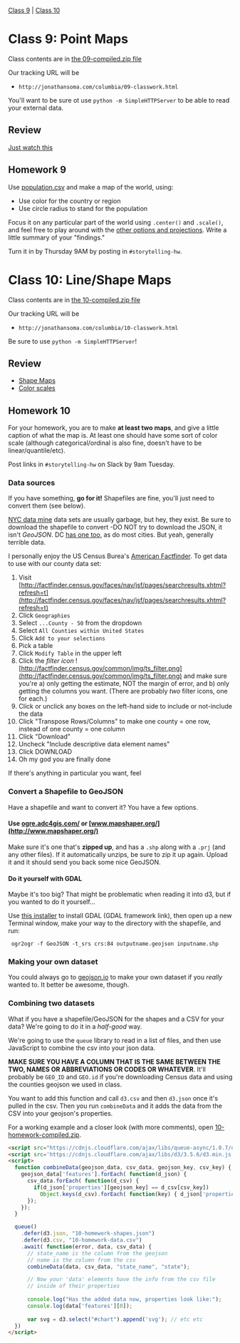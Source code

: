 [Class 9](#class9) | [Class 10](#class10)

<a id='class9'></a>

# Class 9: Point Maps

Class contents are in [the 09-compiled.zip file](https://github.com/jsoma/storytelling-2015/raw/master/class-09-10/09-compiled.zip)

Our tracking URL will be 

* `http://jonathansoma.com/columbia/09-classwork.html`

You'll want to be sure ot use `python -m SimpleHTTPServer` to be able to read your external data.

<a id="review"></a>

## Review

[Just watch this](https://www.jasondavies.com/maps/transition/)

## Homework 9

Use [population.csv](https://github.com/jsoma/storytelling-2015/raw/master/class-09-10/population.csv) and make a map of the world, using:

* Use color for the country or region
* Use circle radius to stand for the population

Focus it on any particular part of the world using `.center()` and `.scale()`, and feel free to play around with the [other options and projections](https://github.com/mbostock/d3/wiki/Geo-Projections). Write a little summary of your "findings."

Turn it in by Thursday 9AM by posting in `#storytelling-hw`.

<a id='class10'></a>

# Class 10: Line/Shape Maps

Class contents are in [the 10-compiled.zip file](https://github.com/jsoma/storytelling-2015/raw/master/class-09-10/10-compiled.zip)

Our tracking URL will be 

* `http://jonathansoma.com/columbia/10-classwork.html`

Be sure to use `python -m SimpleHTTPServer`!

## Review

* [Shape Maps](http://jonathansoma.com/tutorials/d3/shape-maps/)
* [Color scales](http://jonathansoma.com/tutorials/d3/color-scale-examples/)

<a id='class10-hw'></a>

## Homework 10

For your homework, you are to make **at least two maps**, and give a little caption of what the map is. At least one should have some sort of color scale (although categorical/ordinal is also fine, doesn't have to be linear/quantile/etc).

Post links in `#storytelling-hw` on Slack by 9am Tuesday.

### Data sources

If you have something, **go for it!** Shapefiles are fine, you'll just need to convert them (see below).

[NYC data mine](https://data.cityofnewyork.us/data?browseSearch=&scope=&agency=&cat=&type=maps) data sets are usually garbage, but hey, they exist. Be sure to download the shapefile to convert -DO NOT try to download the JSON, it isn't *GeoJSON*. DC [has one too](http://opendata.dc.gov/), as do most cities. But yeah, generally terrible data.

I personally enjoy the US Census Burea's [American Factfinder](http://factfinder.census.gov/faces/nav/jsf/pages/searchresults.xhtml?refresh=t). To get data to use with our county data set:

1. Visit [http://factfinder.census.gov/faces/nav/jsf/pages/searchresults.xhtml?refresh=t](http://factfinder.census.gov/faces/nav/jsf/pages/searchresults.xhtml?refresh=t)
2. Click `Geographies`
3. Select `...County - 50` from the dropdown
4. Select `All Counties within United States`
5. Click `Add to your selections`
6. Pick a table
7. Click `Modify Table` in the upper left
8. Click the *filter icon* ![http://factfinder.census.gov/common/img/ts_filter.png](http://factfinder.census.gov/common/img/ts_filter.png) and make sure you're a) only getting the estimate, NOT the margin of error, and b) only getting the columns you want. (There are probably *two* filter icons, one for each.)
9. Click or unclick any boxes on the left-hand side to include or not-include the data
10. Click "Transpose Rows/Columns" to make one county = one row, instead of one county = one column
11. Click "Download"
12. Uncheck "Include descriptive data element names"
13. Click DOWNLOAD
14. Oh my god you are finally done

If there's anything in particular you want, feel 

### Convert a Shapefile to GeoJSON

Have a shapefile and want to convert it? You have a few options.

#### Use [ogre.adc4gis.com/](http://ogre.adc4gis.com/) or [www.mapshaper.org/](http://www.mapshaper.org/)

Make sure it's one that's **zipped up**, and has a `.shp` along with a `.prj` (and any other files). If it automatically unzips, be sure to zip it up again. Upload it and it should send you back some nice GeoJSON.

#### Do it yourself with GDAL

Maybe it's too big? That might be problematic when reading it into d3, but if you wanted to do it yourself...

Use [this installer](http://www.kyngchaos.com/software/frameworks#gdal) to install GDAL (GDAL framework link), then open up a new Terminal window, make your way to the directory with the shapefile, and run:

     ogr2ogr -f GeoJSON -t_srs crs:84 outputname.geojson inputname.shp

### Making your own dataset

You could always go to [geojson.io](http://geojson.io) to make your own dataset if you *really* wanted to. It better be awesome, though.

### Combining two datasets

What if you have a shapefile/GeoJSON for the shapes and a CSV for your data? We're going to do it in a *half-good* way.

We're going to use the `queue` library to read in a list of files, and then use JavaScript to combine the csv into your json data.

**MAKE SURE YOU HAVE A COLUMN THAT IS THE SAME BETWEEN THE TWO, NAMES OR ABBREVIATIONS OR CODES OR WHATEVER**. It'll probably be `GEO_ID` and `GEO.id` if you're downloading Census data and using the counties geojson we used in class.

You want to add this function and call `d3.csv` and then `d3.json` once it's pulled in the csv. Then you run `combineData` and it adds the data from the CSV into your geojson's properties.

For a working example and a closer look (with more comments), open [10-homework-compiled.zip](https://github.com/jsoma/storytelling-2015/raw/master/class-09-10/10-homework-compiled.zip).

````html
<script src="https://cdnjs.cloudflare.com/ajax/libs/queue-async/1.0.7/queue.min.js"></script>
<script src='https://cdnjs.cloudflare.com/ajax/libs/d3/3.5.6/d3.min.js'></script>  
<script>
  function combineData(geojson_data, csv_data, geojson_key, csv_key) {
    geojson_data['features'].forEach( function(d_json) {
      csv_data.forEach( function(d_csv) {
        if(d_json['properties'][geojson_key] == d_csv[csv_key])
          Object.keys(d_csv).forEach( function(key) { d_json['properties'][key] = d_csv[key]; });
      });
    });
  }

  queue()
    .defer(d3.json, "10-homework-shapes.json")
    .defer(d3.csv, "10-homework-data.csv")
    .await( function(error, data, csv_data) {
      // state_name is the column from the geojson
      // name is the column from the csv
      combineData(data, csv_data, "state_name", "state");

      // Now your 'data' elements have the info from the csv file
      // inside of their properties
      
      console.log("Has the added data now, properties look like:");
      console.log(data['features'][0]);
      
      var svg = d3.select("#chart").append('svg'); // etc etc
  })
</script>
````

